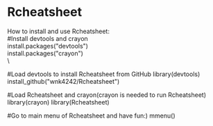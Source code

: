 # Rcheatsheet
How to install and use Rcheatsheet:\
#Install devtools and crayon\
install.packages("devtools")\
install.packages("crayon")\
\


#Load devtools to install Rcheatsheet from GitHub
library(devtools)
install_github("wnk4242/Rcheatsheet")




#Load Rcheatsheet and crayon(crayon is needed to run Rcheatsheet)
library(crayon)
library(Rcheatsheet)




#Go to main menu of Rcheatsheet and have fun:)
mmenu()
